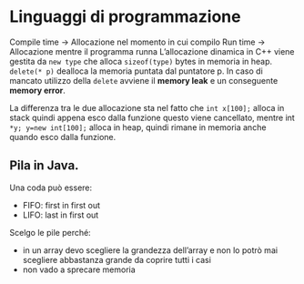 # Linguaggi di programmazione
Compile time → Allocazione nel momento in cui compilo
Run time → Allocazione mentre il programma runna
L’allocazione dinamica in C++ viene gestita da `new type` che alloca `sizeof(type)` bytes in memoria in heap. `delete(* p)` dealloca la memoria puntata dal puntatore p. In caso di mancato utilizzo della `delete` avviene il **memory leak** e un conseguente **memory error**.

La differenza tra le due allocazione sta nel fatto che `int x[100];` alloca in stack quindi appena esco dalla funzione questo viene cancellato, mentre int `*y; y=new int[100];` alloca in heap, quindi rimane in memoria anche quando esco dalla funzione.

## Pila in Java.
Una coda può essere:
* FIFO: first in first out
* LIFO: last in first out

Scelgo le pile perché:
* in un array devo scegliere la grandezza dell’array e non lo potrò mai scegliere abbastanza grande da coprire tutti i casi
* non vado a sprecare memoria
